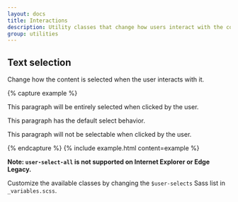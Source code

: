```yaml
---
layout: docs
title: Interactions
description: Utility classes that change how users interact with the contents of a website.
group: utilities
---
```


## Text selection

Change how the content is selected when the user interacts with it.

{% capture example %}
<p class="user-select-all">This paragraph will be entirely selected when clicked by the user.</p>
<p class="user-select-auto">This paragraph has the default select behavior.</p>
<p class="user-select-none">This paragraph will not be selectable when clicked by the user.</p>
{% endcapture %}
{% include example.html content=example %}

**Note: `user-select-all` is not supported on Internet Explorer or Edge Legacy.**

Customize the available classes by changing the `$user-selects` Sass list in `_variables.scss`.
